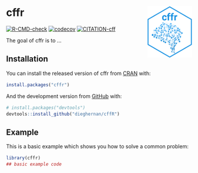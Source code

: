 
<!-- README.md is generated from README.Rmd. Please edit that file -->

# cffr <img src="man/figures/logo.png" align="right" width="120"/>

<!-- badges: start -->

[![R-CMD-check](https://github.com/dieghernan/cffR/workflows/R-CMD-check/badge.svg)](https://github.com/dieghernan/cffR/actions)
[![codecov](https://codecov.io/gh/dieghernan/cffr/branch/master/graph/badge.svg)](https://codecov.io/gh/dieghernan/cffr)
[![CITATION-cff](https://github.com/dieghernan/cffr/actions/workflows/cff-validator.yml/badge.svg)](https://github.com/dieghernan/cffr/actions/workflows/cff-validator.yml)
<!-- badges: end -->

The goal of cffr is to …

## Installation

You can install the released version of cffr from
[CRAN](https://CRAN.R-project.org) with:

``` r
install.packages("cffr")
```

And the development version from [GitHub](https://github.com/) with:

``` r
# install.packages("devtools")
devtools::install_github("dieghernan/cffR")
```

## Example

This is a basic example which shows you how to solve a common problem:

``` r
library(cffr)
## basic example code
```
